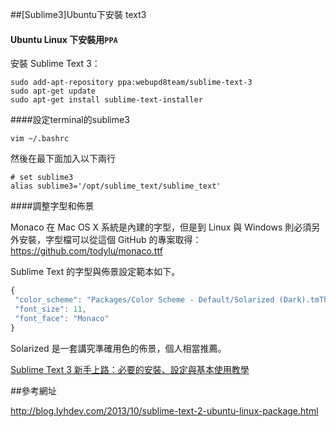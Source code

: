 ##[Sublime3]Ubuntu下安裝 text3

#### Ubuntu Linux 下安裝用` PPA `

安裝 Sublime Text 3：

    sudo add-apt-repository ppa:webupd8team/sublime-text-3
    sudo apt-get update
    sudo apt-get install sublime-text-installer

####設定terminal的sublime3

    vim ~/.bashrc
    
然後在最下面加入以下兩行

    # set sublime3
    alias sublime3='/opt/sublime_text/sublime_text'

####調整字型和佈景

Monaco 在 Mac OS X 系統是內建的字型，但是到 Linux 與 Windows 則必須另外安裝，字型檔可以從這個 GitHub 的專案取得：https://github.com/todylu/monaco.ttf

Sublime Text 的字型與佈景設定範本如下。

```js
{
 "color_scheme": "Packages/Color Scheme - Default/Solarized (Dark).tmTheme",
 "font_size": 11,
 "font_face": "Monaco"
}
```

Solarized 是一套講究準確用色的佈景，個人相當推薦。

[Sublime Text 3 新手上路：必要的安裝、設定與基本使用教學](http://blog.miniasp.com/post/2014/01/07/Useful-tool-Sublime-Text-3-Quick-Start.aspx)

##參考網址

http://blog.lyhdev.com/2013/10/sublime-text-2-ubuntu-linux-package.html
